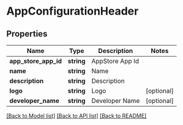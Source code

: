 # AppConfigurationHeader

## Properties
Name | Type | Description | Notes
------------ | ------------- | ------------- | -------------
**app_store_app_id** | **string** | AppStore App Id | 
**name** | **string** | Name | 
**description** | **string** | Description | 
**logo** | **string** | Logo | [optional] 
**developer_name** | **string** | Developer Name | [optional] 

[[Back to Model list]](../README.md#documentation-for-models) [[Back to API list]](../README.md#documentation-for-api-endpoints) [[Back to README]](../README.md)



